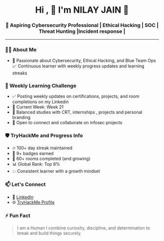 <h1 align="center">Hi , 👋 I'm NILAY JAIN 👋 </h1>
<h3 align="center">🚀 Aspiring Cybersecurity Professional | Ethical Hacking | SOC | Threat Hunting |Incident response |</h3>

---

### 🧑‍💻 About Me

- 🌟 Passionate about Cybersecurity, Ethical Hacking, and Blue Team Ops  
 📈 Continuous learner with weekly progress updates and learning streaks

### 🧠 Weekly Learning Challenge

- ✅ Posting weekly updates on certifications, projects, and room completions on my Linkedin 
- 📅 Current Week: Week 21  
- 🔁 Balanced studies with CRT, internships , projects and personal branding  
- 💬 Open to connect and collaborate on infosec projects  


### 🛡️ TryHackMe and Progress Info

- 🔥 100+ day streak maintained  
- 🏅 9+ badges earned  
- 🏁 60+ rooms completed (and growing)  
- 📊 Global Rank: Top 8%  
- 💥 Consistent learner with a growth mindset  

### 📫 Let's Connect

- 💼 [LinkedIn](https://www.linkedin.com/in/nilayjain26)
- 🌐 [TryHackMe Profile](https://tryhackme.com/p/NilayJain)


### ⚡ Fun Fact
> I am a Human
> I combine curiosity, discipline, and determination to break and build things securely.
